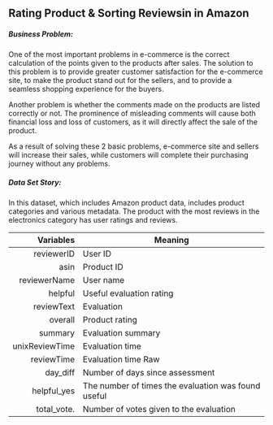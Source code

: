 ## Rating Product & Sorting Reviewsin in Amazon

##### Business Problem:
One of the most important problems in e-commerce is the correct calculation of the points given to the products after sales.
The solution to this problem is to provide greater customer satisfaction for the e-commerce site, to make the product stand out for the sellers, and to provide a seamless shopping experience for the buyers.

Another problem is whether the comments made on the products are listed correctly or not.
The prominence of misleading comments will cause both financial loss and loss of customers, as it will directly affect the sale of the product.

As a result of solving these 2 basic problems, e-commerce site and sellers will increase their sales, while customers will complete their purchasing journey without any problems.

##### Data Set Story:
In this dataset, which includes Amazon product data, includes product categories and various metadata. The product with the most reviews in the electronics category has user ratings and reviews.


| Variables              |Meaning                                                   |
|-----------------------:|----------------------------------------------------------|
|          reviewerID    | User ID                                                  |
|          asin          | Product ID                                               |
|          reviewerName  | User name                                                |
|          helpful       | Useful evaluation rating                                 |
|          reviewText    | Evaluation                                               |
|          overall       | Product rating                                           |
|          summary       | Evaluation summary                                       |
|          unixReviewTime| Evaluation time                                          |
|          reviewTime    | Evaluation time Raw                                      |
|          day_diff      | Number of days since assessment                          |
|          helpful_yes   | The number of times the evaluation was found useful      |
|          total_vote.   | Number of votes given to the evaluation                  |
